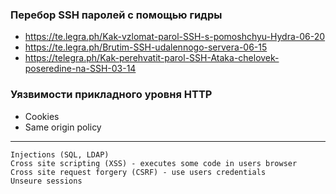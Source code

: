 ### Перебор SSH паролей с помощью гидры
- https://te.legra.ph/Kak-vzlomat-parol-SSH-s-pomoshchyu-Hydra-06-20
- https://te.legra.ph/Brutim-SSH-udalennogo-servera-06-15
- https://telegra.ph/Kak-perehvatit-parol-SSH-Ataka-chelovek-poseredine-na-SSH-03-14

### Уязвимости прикладного уровня HTTP
- Cookies
- Same origin policy

---
```
Injections (SQL, LDAP)
Cross site scripting (XSS) - executes some code in users browser
Cross site request forgery (CSRF) - use users credentials
Unseure sessions
```
